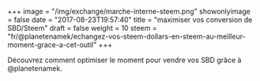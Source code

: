 +++
image = "/img/exchange/marche-interne-steem.png"
showonlyimage = false
date = "2017-08-23T19:57:40"
title = "maximiser vos conversion de SBD/Steem"
draft = false
weight = 10
steem = "fr/@planetenamek/echangez-vos-steem-dollars-en-steem-au-meilleur-moment-grace-a-cet-outil"
+++

Découvrez comment optimiser le moment pour vendre vos SBD grâce à @planetenamek.

<!--more-->

